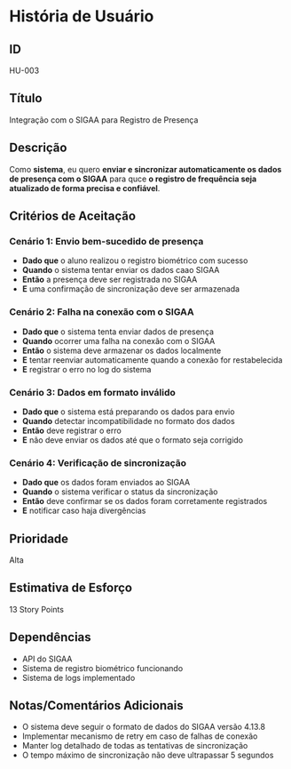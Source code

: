 # História de Usuário

## **ID**
HU-003

## **Título**
Integração com o SIGAA para Registro de Presença

## **Descrição**
Como **sistema**, eu quero **enviar e sincronizar automaticamente os dados de presença com o SIGAA** para quce **o registro de frequência seja atualizado de forma precisa e confiável**.

## **Critérios de Aceitação**

### Cenário 1: Envio bem-sucedido de presença
- **Dado que** o aluno realizou o registro biométrico com sucesso
- **Quando** o sistema tentar enviar os dados caao SIGAA
- **Então** a presença deve ser registrada no SIGAA
- **E** uma confirmação de sincronização deve ser armazenada

### Cenário 2: Falha na conexão com o SIGAA
- **Dado que** o sistema tenta enviar dados de presença
- **Quando** ocorrer uma falha na conexão com o SIGAA
- **Então** o sistema deve armazenar os dados localmente
- **E** tentar reenviar automaticamente quando a conexão for restabelecida
- **E** registrar o erro no log do sistema

### Cenário 3: Dados em formato inválido
- **Dado que** o sistema está preparando os dados para envio
- **Quando** detectar incompatibilidade no formato dos dados
- **Então** deve registrar o erro
- **E** não deve enviar os dados até que o formato seja corrigido

### Cenário 4: Verificação de sincronização
- **Dado que** os dados foram enviados ao SIGAA
- **Quando** o sistema verificar o status da sincronização
- **Então** deve confirmar se os dados foram corretamente registrados
- **E** notificar caso haja divergências

## **Prioridade**
Alta

## **Estimativa de Esforço**
13 Story Points

## **Dependências**
- API do SIGAA
- Sistema de registro biométrico funcionando
- Sistema de logs implementado

## **Notas/Comentários Adicionais**
- O sistema deve seguir o formato de dados do SIGAA versão 4.13.8
- Implementar mecanismo de retry em caso de falhas de conexão
- Manter log detalhado de todas as tentativas de sincronização
- O tempo máximo de sincronização não deve ultrapassar 5 segundos
